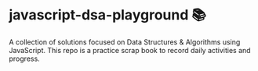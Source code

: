 # javascript-dsa-playground 📚
A collection of solutions  focused on Data Structures &amp; Algorithms using JavaScript. This repo is a practice scrap book to record daily activities and progress.
